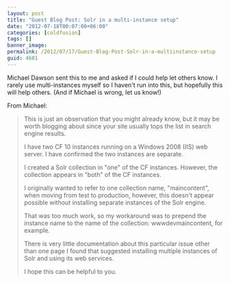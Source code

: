 ```yaml
---
layout: post
title: "Guest Blog Post: Solr in a multi-instance setup"
date: "2012-07-18T00:07:00+06:00"
categories: [coldfusion]
tags: []
banner_image: 
permalink: /2012/07/17/Guest-Blog-Post-Solr-in-a-multiinstance-setup
guid: 4681
---
```


Michael Dawson sent this to me and asked if I could help let others know. I rarely use multi-instances myself so I haven't run into this, but hopefully this will help others. (And if Michael is wrong, let us know!)

From Michael:

<blockquote>
This is just an observation that you might already know, but it may be worth blogging about since your site usually tops the list in search engine results.

I have two CF 10 instances running on a Windows 2008 (IIS) web server.  I have confirmed the two instances are separate.

I created a Solr collection in "one" of the CF instances.  However, the collection appears in "both" of the CF instances.

I originally wanted to refer to one collection name, "maincontent", when moving from test to production, however, this doesn't appear possible without installing separate instances of the Solr engine.

That was too much work, so my workaround was to prepend the instance name to the name of the collection: wwwdevmaincontent, for example.

There is very little documentation about this particular issue other than one page I found that suggested installing multiple instances of Solr and using its web services.

I hope this can be helpful to you.
</blockquote>